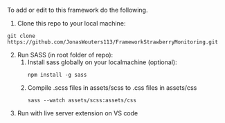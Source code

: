 To add or edit to this framework do the following.

1. Clone this repo to your local machine:

```
git clone https://github.com/JonasWouters113/FrameworkStrawberryMonitoring.git
```

2. Run SASS (in root folder of repo):
   1. Install sass globally on your localmachine (optional):
      ```
      npm install -g sass
      ```
   2. Compile .scss files in assets/scss to .css files in assets/css
      ```
      sass --watch assets/scss:assets/css
      ```
3. Run with live server extension on VS code
